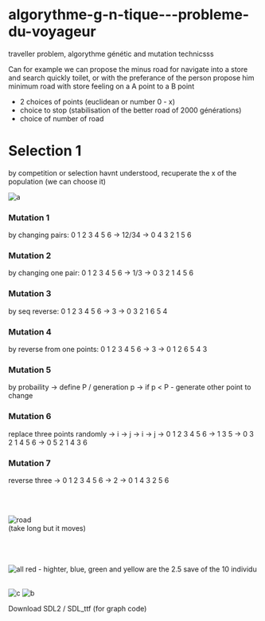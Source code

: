 # algorythme-g-n-tique---probleme-du-voyageur
traveller problem, algorythme génétic and mutation technicsss

Can for example we can propose the minus road for navigate into a store and search quickly toilet, or with the preferance of the person propose him minimum road with store feeling on a A point to a B point

  - 2 choices of points (euclidean or number 0 - x)
  - choice to stop (stabilisation of the better road of 2000 générations)
  - choice of number of road


<h1>Selection 1</h1>

by competition or selection havnt understood, recuperate the x of the population (we can choose it)

![a](https://user-images.githubusercontent.com/54853371/85343886-6a7cc780-b4ee-11ea-820a-54a54a138981.png)

<h3>Mutation 1</h3> 
by changing pairs: 0 1 2 3 4 5 6 -> 12/34 -> 0 4 3 2 1 5 6 

<h3>Mutation 2</h3>
by changing one pair: 0 1 2 3 4 5 6 -> 1/3 -> 0 3 2 1 4 5 6 

<h3>Mutation 3</h3>
by seq reverse:  0 1 2 3 4 5 6 -> 3 -> 0 3 2 1 6 5 4 

<h3>Mutation 4</h3>
by reverse from one points:  0 1 2 3 4 5 6 -> 3 -> 0 1 2 6 5 4 3

<h3>Mutation 5</h3>
by probaility -> define P / generation p -> if p < P - generate other point to change


<h3>Mutation 6</h3> 
replace three points randomly -> i -> j -> i -> j ->  0 1 2 3 4 5 6 -> 1 3 5 -> 0 3 2 1 4 5 6 -> 0 5 2 1 4 3 6

<h3>Mutation 7</h3>
reverse three -> 0 1 2 3 4 5 6 -> 2 -> 0 1 4 3 2 5 6

<br><br>



![road](https://user-images.githubusercontent.com/54853371/85343888-6b155e00-b4ee-11ea-9e69-23b541b142de.gif)<br>
(take long but it moves)
<br><br><br><br>

![all](https://user-images.githubusercontent.com/54853371/85343854-589b2480-b4ee-11ea-8fd2-05ccb7e25c9f.gif)
red - highter, blue, green and yellow are the 2.5 save of the 10 individu
<br><br>

![c](https://user-images.githubusercontent.com/54853371/85343849-56d16100-b4ee-11ea-89d1-47d543a21ede.png)
![b](https://user-images.githubusercontent.com/54853371/85343851-58028e00-b4ee-11ea-911b-79b221d2e3f2.png)






Download SDL2 / SDL_ttf (for graph code)
